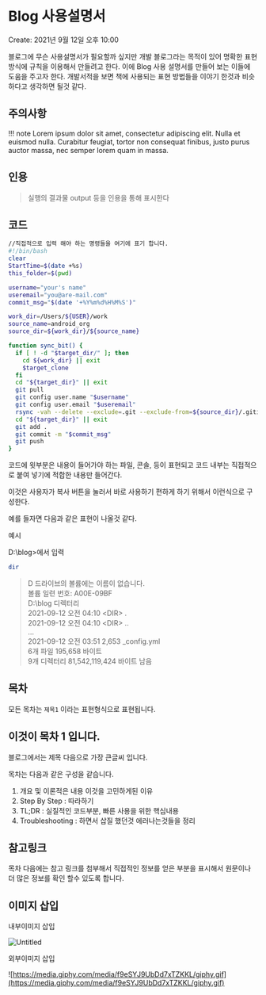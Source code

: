 # Blog 사용설명서

Create: 2021년 9월 12일 오후 10:00

블로그에 무슨 사용설명서가 필요할까 싶지만
개발 블로그라는 목적이 있어 명확한 표현방식에 규칙을 이용해서 만들려고 한다.
이에 Blog 사용 설명서를 만들어 보는 이들에 도움을 주고자 한다.
개발서적을 보면 책에 사용되는 표현 방법들을 이야기 한것과 비슷하다고 생각하면 될것 같다.

## 주의사항

!!! note
    Lorem ipsum dolor sit amet, consectetur adipiscing elit. Nulla et euismod
    nulla. Curabitur feugiat, tortor non consequat finibus, justo purus auctor
    massa, nec semper lorem quam in massa.

## 인용

> 실행의 결과물 output 등을 인용을 통해 표시한다

## 코드

```bash
//직접적으로 입력 해야 하는 명령들을 여기에 표기 합니다.
#!/bin/bash
clear
StartTime=$(date +%s)
this_folder=$(pwd)

username="your's name"
useremail="you@are-mail.com"
commit_msg="$(date '+%Y%m%d%H%M%S')"

work_dir=/Users/${USER}/work
source_name=android_org
source_dir=${work_dir}/${source_name}

function sync_bit() {
  if [ ! -d "$target_dir/" ]; then
    cd ${work_dir} || exit
    $target_clone
  fi
  cd "${target_dir}" || exit
  git pull
  git config user.name "$username"
  git config user.email "$useremail"
  rsync -vah --delete --exclude=.git --exclude-from=${source_dir}/.gitignore  ${source_dir}/ ${target_dir}
  cd "${target_dir}" || exit
  git add .
  git commit -m "$commit_msg"
  git push
}
```

코드에 윗부분은 내용이 들어가야 하는 파일, 콘솔, 등이 표현되고 코드 내부는 직접적으로 붙여 넣기에 적합한 내용만 들어간다. 

이것은 사용자가 복사 버튼을 눌러서 바로 사용하기 편하게 하기 위해서 이런식으로 구성한다.

예를 들자면 다음과 같은 표현이 나올것 같다.

예시

D:\blog>에서 입력

```bash
dir
```

> D 드라이브의 볼륨에는 이름이 없습니다.  
볼륨 일련 번호: A00E-09BF  
D:\blog 디렉터리  
2021-09-12  오전 04:10    <DIR\>          .  
2021-09-12  오전 04:10    <DIR\>          ..  
...  
2021-09-12  오전 03:51             2,653 _config.yml  
6개 파일             195,658 바이트  
9개 디렉터리  81,542,119,424 바이트 남음  

## 목차

모든 목차는 `제목1` 이라는 표현형식으로 표현됩니다.

## 이것이 목차 1 입니다.

블로그에서는 제목 다음으로 가장 큰글씨 입니다.

목차는 다음과 같은 구성을 같습니다.

1. 개요 및 이론적은 내용 이것을 고민하게된 이유
2. Step By Step : 따라하기
3. TL;DR : 실질적인 코드부분, 빠른 사용을 위한 핵심내용
4. Troubleshooting : 하면서 삽질 했던것 에러나는것들을 정리

## 참고링크

목차 다음에는 참고 링크를 첨부해서 직접적인 정보를 얻은 부분을 표시해서 원문이나 더 많은 정보를 확인 할수 있도록 합니다.

## 이미지 삽입

내부이미지 삽입

![Untitled](Untitled.png)


외부이미지 삽입

![https://media.giphy.com/media/f9eSYJ9UbDd7xTZKKL/giphy.gif](https://media.giphy.com/media/f9eSYJ9UbDd7xTZKKL/giphy.gif)

